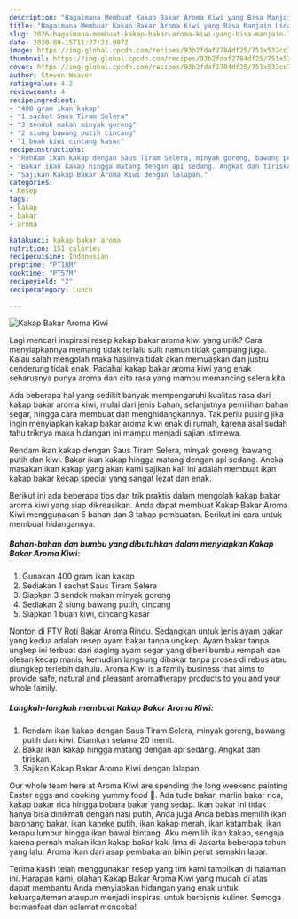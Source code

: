 ```yaml
---
description: "Bagaimana Membuat Kakap Bakar Aroma Kiwi yang Bisa Manjain Lidah"
title: "Bagaimana Membuat Kakap Bakar Aroma Kiwi yang Bisa Manjain Lidah"
slug: 2026-bagaimana-membuat-kakap-bakar-aroma-kiwi-yang-bisa-manjain-lidah
date: 2020-09-15T11:27:23.997Z
image: https://img-global.cpcdn.com/recipes/93b2fdaf2784df25/751x532cq70/kakap-bakar-aroma-kiwi-foto-resep-utama.jpg
thumbnail: https://img-global.cpcdn.com/recipes/93b2fdaf2784df25/751x532cq70/kakap-bakar-aroma-kiwi-foto-resep-utama.jpg
cover: https://img-global.cpcdn.com/recipes/93b2fdaf2784df25/751x532cq70/kakap-bakar-aroma-kiwi-foto-resep-utama.jpg
author: Steven Weaver
ratingvalue: 4.2
reviewcount: 4
recipeingredient:
- "400 gram ikan kakap"
- "1 sachet Saus Tiram Selera"
- "3 sendok makan minyak goreng"
- "2 siung bawang putih cincang"
- "1 buah kiwi cincang kasar"
recipeinstructions:
- "Rendam ikan kakap dengan Saus Tiram Selera, minyak goreng, bawang putih dan kiwi. Diamkan selama 20 menit."
- "Bakar ikan kakap hingga matang dengan api sedang. Angkat dan tiriskan."
- "Sajikan Kakap Bakar Aroma Kiwi dengan lalapan."
categories:
- Resep
tags:
- kakap
- bakar
- aroma

katakunci: kakap bakar aroma 
nutrition: 151 calories
recipecuisine: Indonesian
preptime: "PT18M"
cooktime: "PT57M"
recipeyield: "2"
recipecategory: Lunch

---
```



![Kakap Bakar Aroma Kiwi](https://img-global.cpcdn.com/recipes/93b2fdaf2784df25/751x532cq70/kakap-bakar-aroma-kiwi-foto-resep-utama.jpg)

Lagi mencari inspirasi resep kakap bakar aroma kiwi yang unik? Cara menyiapkannya memang tidak terlalu sulit namun tidak gampang juga. Kalau salah mengolah maka hasilnya tidak akan memuaskan dan justru cenderung tidak enak. Padahal kakap bakar aroma kiwi yang enak seharusnya punya aroma dan cita rasa yang mampu memancing selera kita.

Ada beberapa hal yang sedikit banyak mempengaruhi kualitas rasa dari kakap bakar aroma kiwi, mulai dari jenis bahan, selanjutnya pemilihan bahan segar, hingga cara membuat dan menghidangkannya. Tak perlu pusing jika ingin menyiapkan kakap bakar aroma kiwi enak di rumah, karena asal sudah tahu triknya maka hidangan ini mampu menjadi sajian istimewa.

Rendam ikan kakap dengan Saus Tiram Selera, minyak goreng, bawang putih dan kiwi. Bakar ikan kakap hingga matang dengan api sedang. Aneka masakan ikan kakap yang akan kami sajikan kali ini adalah membuat ikan kakap bakar kecap special yang sangat lezat dan enak.


Berikut ini ada beberapa tips dan trik praktis dalam mengolah kakap bakar aroma kiwi yang siap dikreasikan. Anda dapat membuat Kakap Bakar Aroma Kiwi menggunakan 5 bahan dan 3 tahap pembuatan. Berikut ini cara untuk membuat hidangannya.

<!--inarticleads1-->

##### Bahan-bahan dan bumbu yang dibutuhkan dalam menyiapkan Kakap Bakar Aroma Kiwi:

1. Gunakan 400 gram ikan kakap
1. Sediakan 1 sachet Saus Tiram Selera
1. Siapkan 3 sendok makan minyak goreng
1. Sediakan 2 siung bawang putih, cincang
1. Siapkan 1 buah kiwi, cincang kasar


Nonton di FTV Roti Bakar Aroma Rindu. Sedangkan untuk jenis ayam bakar yang kedua adalah resep ayam bakar tanpa ungkep. Ayam bakar tanpa ungkep ini terbuat dari daging ayam segar yang diberi bumbu rempah dan olesan kecap manis, kemudian langsung dibakar tanpa proses di rebus atau diungkep terlebih dahulu. Aroma Kiwi is a family business that aims to provide safe, natural and pleasant aromatherapy products to you and your whole family. 

<!--inarticleads2-->

##### Langkah-langkah membuat Kakap Bakar Aroma Kiwi:

1. Rendam ikan kakap dengan Saus Tiram Selera, minyak goreng, bawang putih dan kiwi. Diamkan selama 20 menit.
1. Bakar ikan kakap hingga matang dengan api sedang. Angkat dan tiriskan.
1. Sajikan Kakap Bakar Aroma Kiwi dengan lalapan.


Our whole team here at Aroma Kiwi are spending the long weekend painting Easter eggs and cooking yummy food 🧁. Ada tude bakar, marlin bakar rica, kakap bakar rica hingga bobara bakar yang sedap. Ikan bakar ini tidak hanya bisa dinikmati dengan nasi putih, Anda juga Anda bebas memilih ikan baronang bakar, ikan kaneke putih, ikan kakap merah, ikan katambak, ikan kerapu lumpur hingga ikan bawal bintang. Aku memilih ikan kakap, sengaja karena pernah makan ikan kakap bakar kaki lima di Jakarta beberapa tahun yang lalu. Aroma ikan dari asap pembakaran bikin perut semakin lapar. 

Terima kasih telah menggunakan resep yang tim kami tampilkan di halaman ini. Harapan kami, olahan Kakap Bakar Aroma Kiwi yang mudah di atas dapat membantu Anda menyiapkan hidangan yang enak untuk keluarga/teman ataupun menjadi inspirasi untuk berbisnis kuliner. Semoga bermanfaat dan selamat mencoba!
